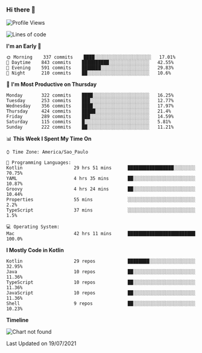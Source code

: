 ### Hi there 👋

<!--
**fernandonogueira/fernandonogueira** is a ✨ _special_ ✨ repository because its `README.md` (this file) appears on your GitHub profile.

Here are some ideas to get you started:

- 🔭 I’m currently working on ...
- 🌱 I’m currently learning ...
- 👯 I’m looking to collaborate on ...
- 🤔 I’m looking for help with ...
- 💬 Ask me about ...
- 📫 How to reach me: ...
- 😄 Pronouns: ...
- ⚡ Fun fact: ...
-->

<!--START_SECTION:waka-->
![Profile Views](http://img.shields.io/badge/Profile%20Views-18-blue)

![Lines of code](https://img.shields.io/badge/From%20Hello%20World%20I%27ve%20Written-450973%20lines%20of%20code-blue)

**I'm an Early 🐤** 

```text
🌞 Morning    337 commits    ████░░░░░░░░░░░░░░░░░░░░░   17.01% 
🌆 Daytime    843 commits    ██████████░░░░░░░░░░░░░░░   42.55% 
🌃 Evening    591 commits    ███████░░░░░░░░░░░░░░░░░░   29.83% 
🌙 Night      210 commits    ██░░░░░░░░░░░░░░░░░░░░░░░   10.6%

```
📅 **I'm Most Productive on Thursday** 

```text
Monday       322 commits    ████░░░░░░░░░░░░░░░░░░░░░   16.25% 
Tuesday      253 commits    ███░░░░░░░░░░░░░░░░░░░░░░   12.77% 
Wednesday    356 commits    ████░░░░░░░░░░░░░░░░░░░░░   17.97% 
Thursday     424 commits    █████░░░░░░░░░░░░░░░░░░░░   21.4% 
Friday       289 commits    ███░░░░░░░░░░░░░░░░░░░░░░   14.59% 
Saturday     115 commits    █░░░░░░░░░░░░░░░░░░░░░░░░   5.81% 
Sunday       222 commits    ██░░░░░░░░░░░░░░░░░░░░░░░   11.21%

```


📊 **This Week I Spent My Time On** 

```text
⌚︎ Time Zone: America/Sao_Paulo

💬 Programming Languages: 
Kotlin                   29 hrs 51 mins      █████████████████░░░░░░░░   70.75% 
YAML                     4 hrs 35 mins       ██░░░░░░░░░░░░░░░░░░░░░░░   10.87% 
Groovy                   4 hrs 24 mins       ██░░░░░░░░░░░░░░░░░░░░░░░   10.44% 
Properties               55 mins             ░░░░░░░░░░░░░░░░░░░░░░░░░   2.2% 
TypeScript               37 mins             ░░░░░░░░░░░░░░░░░░░░░░░░░   1.5%

💻 Operating System: 
Mac                      42 hrs 11 mins      █████████████████████████   100.0%

```

**I Mostly Code in Kotlin** 

```text
Kotlin                   29 repos            ████████░░░░░░░░░░░░░░░░░   32.95% 
Java                     10 repos            ██░░░░░░░░░░░░░░░░░░░░░░░   11.36% 
TypeScript               10 repos            ██░░░░░░░░░░░░░░░░░░░░░░░   11.36% 
JavaScript               10 repos            ██░░░░░░░░░░░░░░░░░░░░░░░   11.36% 
Shell                    9 repos             ██░░░░░░░░░░░░░░░░░░░░░░░   10.23%

```


**Timeline**

![Chart not found](https://raw.githubusercontent.com/fernandonogueira/fernandonogueira/master/charts/bar_graph.png) 


 Last Updated on 19/07/2021
<!--END_SECTION:waka-->
